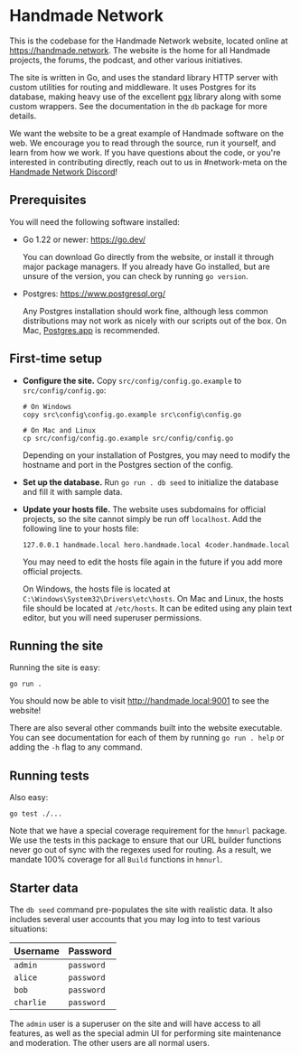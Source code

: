 # Handmade Network

This is the codebase for the Handmade Network website, located online at https://handmade.network. The website is the home for all Handmade projects, the forums, the podcast, and other various initiatives.

The site is written in Go, and uses the standard library HTTP server with custom utilities for routing and middleware. It uses Postgres for its database, making heavy use of the excellent [pgx](https://github.com/jackc/pgx) library along with some custom wrappers. See the documentation in the `db` package for more details.

We want the website to be a great example of Handmade software on the web. We encourage you to read through the source, run it yourself, and learn from how we work. If you have questions about the code, or you're interested in contributing directly, reach out to us in #network-meta on the [Handmade Network Discord](https://discord.gg/hmn)!

## Prerequisites

You will need the following software installed:

- Go 1.22 or newer: https://go.dev/

    You can download Go directly from the website, or install it through major package managers. If you already have Go installed, but are unsure of the version, you can check by running `go version`.

- Postgres: https://www.postgresql.org/

    Any Postgres installation should work fine, although less common distributions may not work as nicely with our scripts out of the box. On Mac, [Postgres.app](https://postgresapp.com/) is recommended.

## First-time setup

- **Configure the site.** Copy `src/config/config.go.example` to `src/config/config.go`:

    ```
    # On Windows
    copy src\config\config.go.example src\config\config.go

    # On Mac and Linux
    cp src/config/config.go.example src/config/config.go
    ```

    Depending on your installation of Postgres, you may need to modify the hostname and port in the Postgres section of the config.

- **Set up the database.** Run `go run . db seed` to initialize the database and fill it with sample data.

- **Update your hosts file.** The website uses subdomains for official projects, so the site cannot simply be run off `localhost`. Add the following
line to your hosts file:

    ```
    127.0.0.1 handmade.local hero.handmade.local 4coder.handmade.local
    ```

    You may need to edit the hosts file again in the future if you add more official projects.

    On Windows, the hosts file is located at `C:\Windows\System32\Drivers\etc\hosts`. On Mac and Linux, the hosts file should be located at `/etc/hosts`. It can be edited using any plain text editor, but you will need superuser permissions.

## Running the site

Running the site is easy:

```
go run .
```

You should now be able to visit http://handmade.local:9001 to see the website!

There are also several other commands built into the website executable. You can see documentation for each of them by running `go run . help` or adding the `-h` flag to any command.

## Running tests

Also easy:

```
go test ./...
```

Note that we have a special coverage requirement for the `hmnurl` package. We use the tests in this package to ensure that our URL builder functions never go out of sync with the regexes used for routing. As a result, we mandate 100% coverage for all `Build` functions in `hmnurl`.

## Starter data

The `db seed` command pre-populates the site with realistic data. It also includes several user accounts that you may log into to test various situations:

| Username | Password |
| -------- | -------- |
| `admin` | `password` |
| `alice` | `password` |
| `bob` | `password` |
| `charlie` | `password` |

The `admin` user is a superuser on the site and will have access to all features, as well as the special admin UI for performing site maintenance and moderation. The other users are all normal users.
